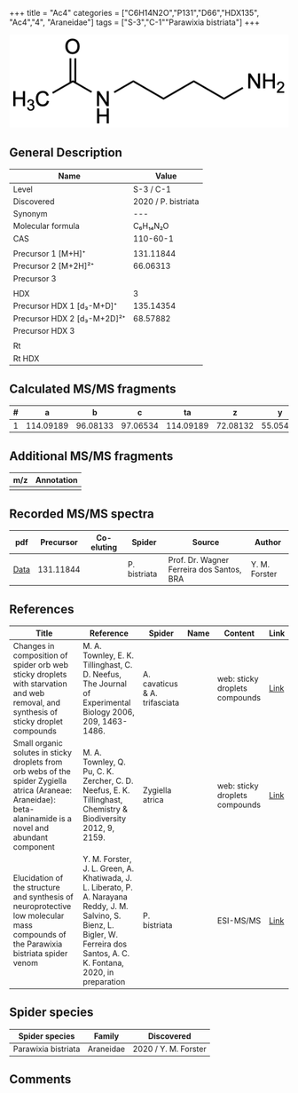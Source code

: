 +++
title = "Ac4"
categories = ["C6H14N2O","P131","D66","HDX135",
"Ac4","4",
"Araneidae"]
tags = ["S-3","C-1""Parawixia bistriata"]
+++

![](/img/Ac4.png)

## General Description

| Name                        | Value               |
|-----------------------------|---------------------|
| Level                       | S-3 / C-1           |
| Discovered                  | 2020 / P. bistriata |
| Synonym                     | ---                 |
| Molecular formula           | C₆H₁₄N₂O            |
| CAS                         | 110-60-1            |
|                             |                     |
| Precursor 1 [M+H]⁺          | 131.11844           |
| Precursor 2 [M+2H]²⁺        | 66.06313            |
| Precursor 3                 |                     |
|                             |                     |
| HDX                         | 3                   |
| Precursor HDX 1 [d₃-M+D]⁺   | 135.14354           |
| Precursor HDX 2 [d₃-M+2D]²⁺ | 68.57882            |
| Precursor HDX 3             |                     |
|                             |                     |
| Rt                          |                     |
| Rt HDX                      |                     |

## Calculated MS/MS fragments

| # | a         | b        | c        | ta        | z        | y        | tz       |
|---|-----------|----------|----------|-----------|----------|----------|----------|
| 1 | 114.09189 | 96.08133 | 97.06534 | 114.09189 | 72.08132 | 55.05477 | 89.10787 |

## Additional MS/MS fragments

| m/z | Annotation |
|-----|------------|
|     |            |

## Recorded MS/MS spectra

| pdf | Precursor | Co-eluting | Spider | Source | Author |
|-----|-----------|------------|--------|--------|--------|
| [Data](/pdf/P-bistriata/131_Ac4_Pb.pdf) | 131.11844 |           | P. bistriata | Prof. Dr. Wagner Ferreira dos Santos, BRA | Y. M. Forster |

## References

| Title                                                                                                                                                         | Reference                                                                                                     | Spider                        | Name | Content                        | Link                                                 |
|---------------------------------------------------------------------------------------------------------------------------------------------------------------|---------------------------------------------------------------------------------------------------------------|-------------------------------|------|--------------------------------|------------------------------------------------------|
| Changes in composition of spider orb web sticky droplets with starvation and web removal, and synthesis of sticky droplet compounds                           | M. A. Townley, E. K. Tillinghast, C. D. Neefus, The Journal of Experimental Biology 2006, 209, 1463-1486.     | A. cavaticus & A. trifasciata |      | web: sticky droplets compounds | [Link](http://jeb.biologists.org/content/209/8/1463) |
| Small organic solutes in sticky droplets from orb webs of the spider Zygiella atrica (Araneae: Araneidae): beta-alaninamide is a novel and abundant component | M. A. Townley, Q. Pu, C. K. Zercher, C. D. Neefus, E. K. Tillinghast, Chemistry & Biodiversity 2012, 9, 2159. | Zygiella atrica               |      | web: sticky droplets compounds | [Link](https://doi.org/10.1002/cbdv.201200077)       |
| Elucidation of the structure and synthesis of neuroprotective low molecular mass compounds of the Parawixia bistriata spider venom      | Y. M. Forster, J. L. Green, A. Khatiwada, J. L. Liberato, P. A. Narayana Reddy, J. M. Salvino, S. Bienz, L. Bigler, W. Ferreira dos Santos, A. C. K. Fontana, 2020, in preparation          | P. bistriata       |      | ESI-MS/MS        | [Link](unknown)     |

## Spider species

| Spider species      | Family    | Discovered           |
|---------------------|-----------|----------------------|
| Parawixia bistriata | Araneidae | 2020 / Y. M. Forster |

## Comments
